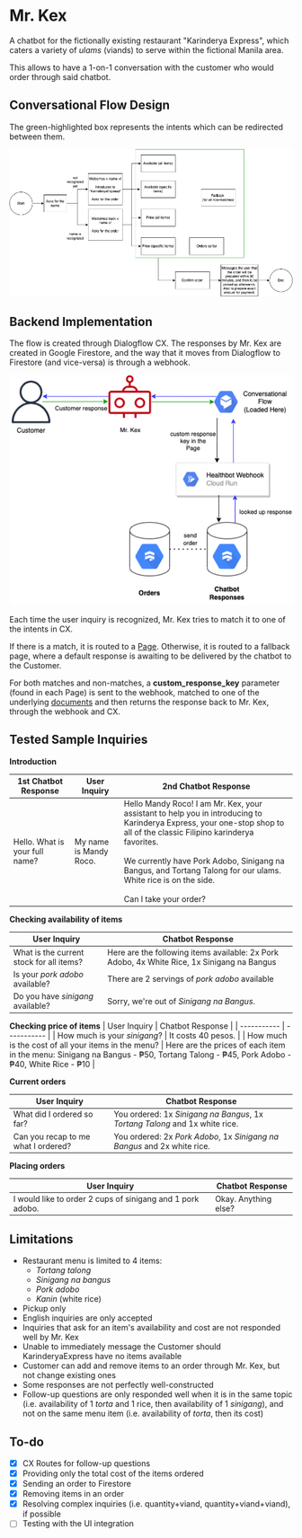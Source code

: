 
# Mr. Kex

A chatbot for the fictionally existing restaurant "Karinderya Express", which caters a variety of *ulams* (viands) to serve within the fictional Manila area.

This allows to have a 1-on-1 conversation with the customer who would order through said chatbot.


## Conversational Flow Design

The green-highlighted box represents the intents which can be redirected between them.

![App Screenshot](/images/conversation-flow.png)
 
## Backend Implementation

The flow is created through Dialogflow CX. The responses by Mr. Kex are created in Google Firestore, and the way that it moves from Dialogflow to Firestore (and vice-versa) is through a webhook.

![App Screenshot](/images/backend.png)

Each time the user inquiry is recognized, Mr. Kex tries to match it to one of the intents in CX.

If there is a match, it is routed to a [Page](https://cloud.google.com/dialogflow/cx/docs/concept/page). Otherwise, it is routed to a fallback page, where a default response is awaiting to be delivered by the chatbot to the Customer.

For both matches and non-matches, a **custom_response_key** parameter (found in each Page) is sent to the webhook, matched to one of the underlying [documents](https://firebase.google.com/docs/firestore/data-model) and then returns the response back to Mr. Kex, through the webhook and CX.

## Tested Sample Inquiries

**Introduction**

1st Chatbot Response | User Inquiry | 2nd Chatbot Response |
| ----------- | ----------- | ----------- |
| Hello. What is your full name? | My name is Mandy Roco. | Hello Mandy Roco! I am Mr. Kex, your assistant to help you in introducing to Karinderya Express, your one-stop shop to all of the classic Filipino karinderya favorites. <br><br>We currently have Pork Adobo, Sinigang na Bangus, and Tortang Talong for our ulams. White rice is on the side. <br><br> Can I take your order? |

**Checking availability of items**

| User Inquiry | Chatbot Response |
| ----------- | ----------- |
| What is the current stock for all items? | Here are the following items available: 2x Pork Adobo, 4x White Rice, 1x Sinigang na Bangus|
| Is your *pork adobo* available? | There are 2 servings of *pork adobo* available |
| Do you have *sinigang* available? | Sorry, we're out of *Sinigang na Bangus*.

**Checking price of items**
| User Inquiry | Chatbot Response |
| ----------- | ----------- |
| How much is your *sinigang*? | It costs 40 pesos. |
| How much is the cost of all your items in the menu? | Here are the prices of each item in the menu: Sinigang na Bangus - ₱50, Tortang Talong - ₱45, Pork Adobo - ₱40, White Rice - ₱10 |  

**Current orders**

| User Inquiry | Chatbot Response |
| ----------- | ----------- |
| What did I ordered so far? | You ordered: 1x *Sinigang na Bangus*, 1x *Tortang Talong* and 1x white rice. |
| Can you recap to me what I ordered? | You ordered: 2x *Pork Adobo*, 1x *Sinigang na Bangus* and 2x white rice. |

**Placing orders**

| User Inquiry | Chatbot Response |
| ----------- | ----------- |
| I would like to order 2 cups of sinigang and 1 pork adobo. | Okay. Anything else? |

## Limitations

- Restaurant menu is limited to 4 items:
    - *Tortang talong*
    - *Sinigang na bangus*
    - *Pork adobo*
    - *Kanin* (white rice)
- Pickup only
- English inquiries are only accepted
- Inquiries that ask for an item's availability and cost are not responded well by Mr. Kex
- Unable to immediately message the Customer should KarinderyaExpress have no items available
- Customer can add and remove items to an order through Mr. Kex, but not change existing ones
- Some responses are not perfectly well-constructed
- Follow-up questions are only responded well when it is in the same topic (i.e. availability of 1 *torta* and 1 rice, then availability of 1 *sinigang*), and not on the same menu item (i.e. availability of *torta*, then its cost)

## To-do

- [x]  CX Routes for follow-up questions
- [x]  Providing only the total cost of the items ordered
- [x]  Sending an order to Firestore
- [x]  Removing items in an order
- [x]  Resolving complex inquiries (i.e. quantity+viand, quantity+viand+viand), if possible
- [ ]  Testing with the UI integration